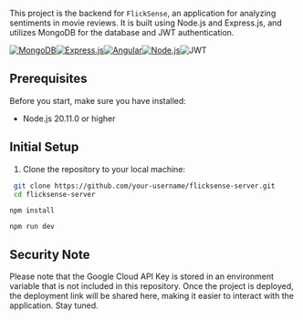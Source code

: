 This project is the backend for `FlickSense`, an application for analyzing sentiments in movie reviews. It is built using Node.js and Express.js, and utilizes MongoDB for the database and JWT authentication.

[![MongoDB](https://img.shields.io/badge/-MongoDB-4DB33D?style=flat-square&logo=mongodb&logoColor=white)](https://www.mongodb.com/)[![Express.js](https://img.shields.io/badge/-Express.js-000000?style=flat-square&logo=express&logoColor=white)](https://expressjs.com/)[![Angular](https://img.shields.io/badge/-Angular-DD0031?style=flat-square&logo=angular&logoColor=white)](https://angular.io/)[![Node.js](https://img.shields.io/badge/-Node.js-43853d?style=flat-square&logo=node.js&logoColor=white)](https://nodejs.org/)![JWT](https://img.shields.io/badge/-JWT-000000?style=flat-square&logo=jsonwebtokens&logoColor=white)

## Prerequisites

Before you start, make sure you have installed:

- Node.js 20.11.0 or higher

## Initial Setup

1. Clone the repository to your local machine:

```bash
 git clone https://github.com/your-username/flicksense-server.git
 cd flicksense-server
```

```
npm install
```

```
npm run dev
```

## Security Note

Please note that the Google Cloud API Key is stored in an environment variable that is not included in this repository. Once the project is deployed, the deployment link will be shared here, making it easier to interact with the application. Stay tuned.
